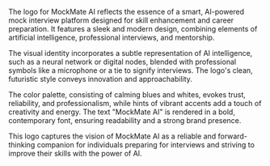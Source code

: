 The logo for MockMate AI reflects the essence of a smart, AI-powered mock interview platform designed for skill enhancement and career preparation. It features a sleek and modern design, combining elements of artificial intelligence, professional interviews, and mentorship.


The visual identity incorporates a subtle representation of AI intelligence, such as a neural network or digital nodes, blended with professional symbols like a microphone or a tie to signify interviews. The logo's clean, futuristic style conveys innovation and approachability.


The color palette, consisting of calming blues and whites, evokes trust, reliability, and professionalism, while hints of vibrant accents add a touch of creativity and energy. The text "MockMate AI" is rendered in a bold, contemporary font, ensuring readability and a strong brand presence.


This logo captures the vision of MockMate AI as a reliable and forward-thinking companion for individuals preparing for interviews and striving to improve their skills with the power of AI.







